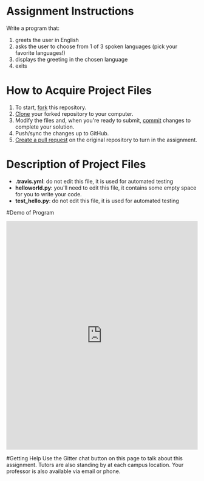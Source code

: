 # Assignment Instructions

Write a program that:

1. greets the user in English
2. asks the user to choose from 1 of 3 spoken languages (pick your favorite languages!)
3. displays the greeting in the chosen language
4. exits

# How to Acquire Project Files

1. To start, [fork](https://guides.github.com/activities/forking/#fork) this repository.
2. [Clone](https://guides.github.com/activities/forking/#clone) your forked repository to your computer.
3. Modify the files and, when you're ready to submit, [commit](https://guides.github.com/activities/forking/#making-changes) changes to complete your solution.
4. Push/sync the changes up to GitHub.
5. [Create a pull request](https://guides.github.com/activities/forking/#making-a-pull-request) on the original repository to turn in the assignment.

# Description of Project Files
* **.travis.yml**: do not edit this file, it is used for automated testing
* **helloworld.py**: you'll need to edit this file, it contains some empty space for you to write your code.
* **test_hello.py**: do not edit this file, it is used for automated testing

#Demo of Program 
<iframe height="600" marginwidth="0" width="100%" frameborder="0" src="https://trinket.io/embed/python/1a8ce301ea?outputOnly=true&start=result" allowfullscreen marginheight="0"></iframe>

#Getting Help
Use the Gitter chat button on this page to talk about this assignment.
Tutors are also standing by at each campus location.
Your professor is also available via email or phone.
